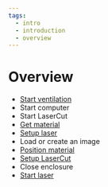 ```yaml
---
tags:
  - intro
  - introduction
  - overview
---
```


# Overview

- [Start ventilation](start_ventilation.md)
- Start computer
- Start LaserCut
- [Get material](get_material.md)
- [Setup laser](setup_laser.md)
- Load or create an image
- [Position material](position_material.md)
- [Setup LaserCut](setup_lasercut.md)
- Close enclosure
- [Start laser](start_laser.md)
